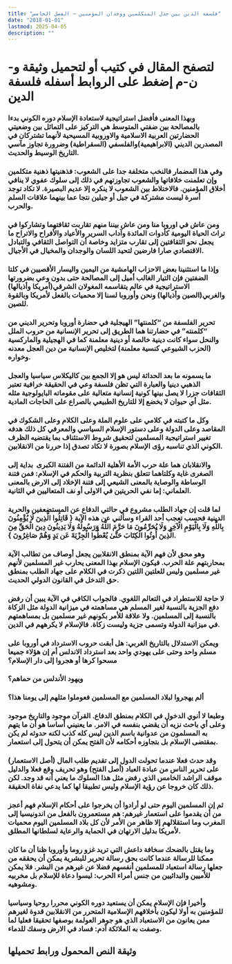```yaml
---
title: "فلسفة الدين بين جدل المتكلمين ووجدان المؤمنين – الفصل الخامس"
date: "2018-01-01"
lastmod: 2025-04-05
description: ""
---
```

# **لتصفح المقال في كتيب أو لتحميل وثيقة و-ن-م إضغط على الروابط أسفله** **فلسفة الدين**

### وبهذا المعنى فأفضل استراتيجية لاستعادة الإسلام دوره الكوني بدءا بالمصالحة بين ضفتي المتوسط هي التركيز على التماثل بين وضعيتي الحضارتين العربية الاسلامية والاوروبية المسيحية لأنهما تشتركان في المصدرين الديني (الابراهيمية)والفلسفي (السقراطية) وضرورة تجاوز مآسي التاريخ الوسيط والحديث.

### وفي هذا المضمار فالنخب متخلفة جدا على الشعوب: فذهنيتها ذهنية متكلمين وإن تعلمنت خلافاتها والشعوب تجاوزتهم في ذلك إلى سلوك عفوي لا ينافي أخلاق المؤمنين. فالاختلاط بين الشعوب لا ينكره إلا عديم البصيرة. لا تكاد توجد أسرة ليست مشتركة في جيل أو جيلين نتجا عما بينهما علاقات السلم والحرب.

### ومن عاش في اوروبا منا ومن عاش بيننا منهم تقاربت ثقافتهما وتشاركوا في تراث الحياة اليومية كأدوات المائدة وآداب السرير والأعياد والأفراح والاتراح ما يجعل نحو الثقافتين إلى تقارب متزايد وخاصة أن التواصل الثقافي والتبادل الاقتصادي صارا فارضين لتحيد اللسان والوجدان والمخيال في الأجيال.

### وإذا ما استثنينا بعض الاحزاب الهامشية من اليمين واليسار الأقصيين في كلتا الضفتين فإن التيار الغالب أميل إلى المصالحة حتى بدون وعي بضرورتها الاستراتيجية في عالم يتقاسمه المغولان الشرقي(أمريكا وأذيالها) والغربي(الصين وأذيالها) ونحن وأوروبا لسنا إلا محميات بالفعل لأمريكا وبالقوة للصين.

### تحرير الفلسفة من “كلمنتها” الهيجلية في حضارة أوروبا وتحرير الديني من “كلمنته” في حضارتنا هما الطريق إلى تحرير الإنسانية من حروب الملل والنحل سواء كانت دينية خالصة أو دينية معلمنة كما في الهجيلية والماركسية (الحزب الشيوعي كنسية معلمنة) لتخليص الإنسانية من دين العجل معدنه وخواره.

### ما يسمونه ما بعد الحداثة ليس هو إلا الجمع بين كاليكلاس سياسيا والعجل الذهبي دينيا والعبارة التي تظن فلسفة وعي في الحقيقة خرافية تعتبر الثقافات جزرا لا يصل بينها كونية إنسانية متعالية على مقوماته البايولوجية مثله مثل أي حيوان لا يخضع إلا للتاريخ الطبيعي بالصراع على الحاجات المادية.

### وكل ما كتبته في كلامي على علوم الملة وعلى الكلام وعلى الشكوك في المقاصد وعلى الدولة وعلى دستور الإسلام السياسي والمعرفي كل ذلك هدفه تغيير استراتيجية المسلمين لتحقيق شروط الاستئناف بما يقتضيه الظرف الكوني الذي تناسبه رؤى الإسلام بصورة لا تكاد تصدق إذا حررنا من الانقلابين.

### والانقلابان هما علة حرب الأمة الأهلية الدائمة من الفتنة الكبرى  بداية إلى الصغرى غاية وكلتاهما تتعلق بنظرية التربية والحكم في الإسلام: فمن فتنة الوساطة والوصاية بالمعنى الشيعي إلى فتنة الإخلاد إلى الارض بالمعنى العلماني: إما نفي الحريتين في الاولى أو نف المتعاليين في الثانية.

### لما قلت إن جهاد الطلب مشروع في حالتي الدفاع عن المستضعفين والحرية الدينية فحسب تعجب أحد القراء وسألني عن هذه الآية { قَاتِلُوا الَّذِينَ لَا يُؤْمِنُونَ بِاللَّهِ وَلَا بِالْيَوْمِ الْآخِرِ وَلَا يُحَرِّمُونَ مَا حَرَّمَ اللَّهُ وَرَسُولُهُ وَلَا يَدِينُونَ دِينَ الْحَقِّ مِنَ الَّذِينَ أُوتُوا الْكِتَابَ حَتَّىٰ يُعْطُوا الْجِزْيَةَ عَن يَدٍ وَهُمْ صَاغِرُونَ }.

### وهو محق لأن فهم الآية بمنطق الانقلابين يجعل أوصاف من تطالب الآية بمحاربتهم علة الحرب. فيكون الإسلام بهذا المعنى يحارب غير المسلمين لأنهم غير مسلمين وليس للعلتين اللتين ذكرت في الكلام على جهاد الطلب بمنطق حق التدخل في القانون الدولي الحديث.

### لا حاجة للاستطراد في التعالم اللغوي. فالجواب الكافي في الآية يبين أن رفض دفع الجزية بالنسبة لغير المسلم هي مساهمته في ميزانية الدولة مثل الزكاة بالنسبة إلى المسلمين. ولا علاقة للأمر بكونهم غير مسلمين بل بمساهمتهم في ميزانية الدولة وتسمى جزية وليست زكاة. فالإسلام لا يكرههم في الدين.

### ويمكن الاستدلال بالتاريخ الغربي: هل أبقت حروب الاسترداد في أوروبا على مسلم واحد وحتى على يهودي واحد بعد استرداد الاندلس أم إن هؤلاء جميعا مسحوا كرها أو هجروا إلى دار الإسلام؟

### ويهود الأندلس من حماهم؟

### ألم يهجروا لبلاد المسلمين مع المسلمين فعوملوا مثلهم إلى يومنا هذا؟

### وطبعا لا أنوي الدخول في الكلام بمنطق الدفاع. القرآن موجود والتاريخ موجود وعلى أي باحث نزيه أن يقضي بنفسه في الامر. ما يعنيني أساسا هو أن ما يتهم به المسلمون من عدوانية باسم الدين ليس كله كذب لكنه حدوثه لم يكن بمقتضى الإسلام بل بتجاوزه أحكامه لأن الفتح يمكن أن يتحول إلى استعمار.

### وقد حدث فعلا عندما تحولت الدول إلى تقديم طلب المال (أصل الاستعمار) على تحرير الناس من عبادة العباد (أصل الفتح) وهو تحريف وقع فعلا والدليل موقف الراشد الخامس الذي رفض مثل هذا السلوك ما يعني أنه قد وجد. لكن ذلك كان خروجا عن رؤية الإسلام وليس تطبيقا لها كما يدعي نفاة الحقيقة.

### ثم إن المسلمين اليوم حتى لو أرادوا أن يخرجوا على أحكام الإسلام فهم أعجز من أن يقدموا على استعمار غيرهم: هم مستعمرون بالفعل من اندونيسيا إلى المغرب وما استقلالهم إلا ظاهر من الأمر لأن كل بلاد المسلمين اليوم محميات لأمريكا بدليل الارتهان في الحماية والرعاية لسلطانها المطلق.

### وما يقتل بالضحك سخافة داعش التي تريد غزو روما وأوروبا ظنا أن ما كان ممكنا للرسالة عندما كانت بحق رسالة تحرير للبشرية يمكن أن يحققه من جعلها رسالة استعباد للمسلمين أنفسهم فضلا عن غيرهم من البشر. فلا يمكن للأميين والبدائيين من جنس أمراء الحرب: ليسوا دعاة للإسلام بل مخربيه ومشوهيه.

### وأخيرا فإن الإسلام يمكن أن يستعيد دوره الكوني محررا روحيا وسياسيا للمؤمنين به أولا ليكون بأخلاقهم الإسلامية المتحرر من الانقلابين قدوة لغيرهم ممن يعانون من الاستعباد الذي هو جوهر العولمة بوصفها تحقيقا فعليا لما وصفت به الملائكة آدم: فساد في الارض وسفك للدماء.

## وثيقة النص المحمول ورابط تحميلها

###
